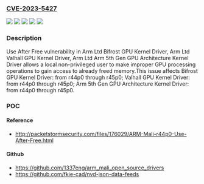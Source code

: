 ### [CVE-2023-5427](https://cve.mitre.org/cgi-bin/cvename.cgi?name=CVE-2023-5427)
![](https://img.shields.io/static/v1?label=Product&message=Arm%205th%20Gen%20GPU%20Architecture%20Kernel%20%20Driver&color=blue)
![](https://img.shields.io/static/v1?label=Product&message=Bifrost%20GPU%20Kernel%20Driver&color=blue)
![](https://img.shields.io/static/v1?label=Product&message=Valhall%20GPU%20Kernel%20Driver&color=blue)
![](https://img.shields.io/static/v1?label=Version&message=n%2Fa&color=blue)
![](https://img.shields.io/static/v1?label=Vulnerability&message=CWE-416%20Use%20After%20Free&color=brighgreen)

### Description

Use After Free vulnerability in Arm Ltd Bifrost GPU Kernel Driver, Arm Ltd Valhall GPU Kernel Driver, Arm Ltd Arm 5th Gen GPU Architecture Kernel Driver allows a local non-privileged user to make improper GPU processing operations to gain access to already freed memory.This issue affects Bifrost GPU Kernel Driver: from r44p0 through r45p0; Valhall GPU Kernel Driver: from r44p0 through r45p0; Arm 5th Gen GPU Architecture Kernel Driver: from r44p0 through r45p0.

### POC

#### Reference
- http://packetstormsecurity.com/files/176029/ARM-Mali-r44p0-Use-After-Free.html

#### Github
- https://github.com/1337eng/arm_mali_open_source_drivers
- https://github.com/fkie-cad/nvd-json-data-feeds

